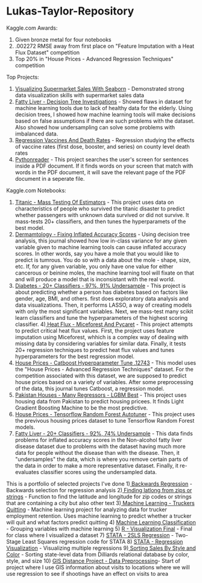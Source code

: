 # Lukas-Taylor-Repository

Kaggle.com Awards:
1) Given bronze metal for four notebooks
2) .002272 RMSE away from first place on "Feature Imputation with a Heat Flux Dataset" competition
3) Top 20% in "House Prices - Advanced Regression Techniques" competition

Top Projects:
1) [Visualizing Supermarket Sales With Seaborn](https://www.kaggle.com/code/lukastaylor2/visualizing-supermarket-sales-with-seaborn) - Demonstrated strong data visualization skills with supermarket sales data
2) [Fatty Liver - Decision Tree Investigations]([url](https://www.kaggle.com/code/lukastaylor2/fatty-liver-decision-tree-investigations)) - Showed flaws in dataset for machine learning tools due to lack of healthy data for the elderly. Using decision trees, I showed how machine learning tools will make decisions based on false assumptions if there are such problems with the dataset. Also showed how undersampling can solve some problems with imbalanced data.
3) [Regression Vaccines And Death Rates]([url](https://github.com/lukastay/Lukas-Taylor-Repository/blob/main/Regression%20Vaccines%20And%20Death%20Rates.ipynb)) - Regression studying the effects of vaccine rates (first dose, booster, and series) on county level death rates
4) [Pythonreader]([url](https://github.com/lukastay/Lukas-Taylor-Repository/blob/main/pythonreader.py)) - This project searches the user's screen for sentences inside a PDF document. If it finds words on your screen that match with words in the PDF document, it will save the relevant page of the PDF document in a seperate file.

Kaggle.com Notebooks:

1) [Titanic - Mass Testing Of Estimators]([url](https://www.kaggle.com/code/lukastaylor2/titanic-mass-testing-of-estimators-v2)) - This project uses data on characteristics of people who survived the titanic disaster to predict whether passengers with unknown data survived or did not survive. It mass-tests 20+ classifiers, and then tunes the hyperparamets of the best model.
2) [ Dermamtology - Fixing Inflated Accuracy Scores]([url](https://www.kaggle.com/code/lukastaylor2/dermamtology-fixing-inflated-accuracy-scores)) - Using decision tree analysis, this journal showed how low in-class variance for any given variable given to machine learning tools can cause inflated accuracy scores. In other words, say you have a mole that you would like to predict is tumrous. You do so with a data about the mole - shape, size, etc. If, for any given variable, you only have one value for either cancerous or beinine moles, the machine learning tool will fixate on that and will produce a model that is inconsistant with the real world.
3) [Diabetes - 20+ Classifiers - 97%, 91% Undersample]([url](https://www.kaggle.com/code/lukastaylor2/diabetes-20-classifiers-97-91-undrsmpl)) - This project is about predicting whether a person has diabetes based on factors like gender, age, BMI, and others. first does exploratory data analysis and data visualizations. Then, it performs LASSO, a way of creating models with only the most significant variables. Next, we mass-test many scikit learn classifiers and tune the hyperparameters of the highest scoring classifier.
4)[ Heat Flux - Miceforest And Pycaret]([url](https://www.kaggle.com/code/lukastaylor2/heat-flux-miceforest-and-pycaret)) - This project attempts to predict critical heat flux values. First, the project uses feature imputation using Miceforest, whhich is a complex way of dealing with missing data by considering variables for similar data. Finally, it tests 20+ regression techniques to predict heat flux values and tunes hyperparameters for the best regression model.
5) [House Prices - Catboost Hyperparameter Tune .12743]([url](https://www.kaggle.com/code/lukastaylor2/house-prices-catboost-hyperparameter-tune-12743)) - This model uses the "House Prices - Advanced Regression Techniques" dataset. For the competition associated with this dataset, we are supposed to predict house prices based on a variety of variables. After some preprocessing of the data, this journal tunes Catboost, a regression model. 
6) [Pakistan Houses - Many Regressors - LGBM Best]([url](https://www.kaggle.com/code/lukastaylor2/pakistan-houses-many-regressors-lgbm-best)) - This project uses housing data from Pakistan to predict housing pricees. It finds Light Gradient Boosting Machine to be the most predictive.
7) [House Prices - Tensorflow Random Forest Autotuner]([url](https://www.kaggle.com/code/lukastaylor2/house-prices-tensorflow-random-forest-autotuner)) - This project uses the previvous housing prices dataset to tune Tensorflow Random Forest models.
8) [Fatty Liver - 20+ Classifiers - 92%, 74% Undersample]([url](https://www.kaggle.com/code/lukastaylor2/fatty-liver-20-classifiers-92-74-undrsmpl)) - This data finds problems for inflated accuracy scores in the Non-alcohol fatty liver disease dataset due to problems with the dataset having much more data for people without the disease than with the disease. Then, it "undersamples" the data, which is where you remove certain parts of the data in order to make a more representative dataset. Finally, it re-evaluates classifier scores using the undersampled data.



This is a portfolio of selected projects I've done
1)[ Backwards Regression]([url](https://github.com/lukastay/Lukas-Taylor-Repository/blob/main/Backwards%20Regression.ipynb)) - Backwards selection for regression analysis
2)[ Finding latlong from zips or strings]([url](https://github.com/lukastay/Lukas-Taylor-Repository/blob/main/Finding%20latlong%20from%20zips%20or%20strings%20with%20locations%20in%20middle)) - Function to find the latitude and longitude for zip codes or strings that are containing a city but also other text
3)[ Machine Learning - Truckers Quitting]([url](https://github.com/lukastay/Lukas-Taylor-Repository/blob/main/Machine%20Learning%20-%20Truckers%20Quitting.ipynb)) - Machine learning project for analyzing data for trucker employment retention. Uses machine learning to predict whether a trucker will quit and what factors predict quitting
4) [Machine Learning Classification]([url](https://github.com/lukastay/Lukas-Taylor-Repository/blob/main/Machine%20Learning%20Classifications.py)) - Grouping variables with machine learning
5) [R - Visualization Final]([url](https://github.com/lukastay/Lukas-Taylor-Repository/blob/main/R%20-%20Visualization%20Final.qmd)) - Final for class where I visualized a dataset
7) [STATA - 2SLS Regression]([url](https://github.com/lukastay/Lukas-Taylor-Repository/blob/main/STATA%20-%202SLS%20Regression.do)) - Two-Stage Least Squares regression code for STATA
8) [STATA - Regression Visualization]([url](https://github.com/lukastay/Lukas-Taylor-Repository/blob/main/STATA%20-%20Regression%20Visualization.do)) - Visualizing multiple regressions
9)[ Sorting Sales By Style and Color]([url](https://github.com/lukastay/Lukas-Taylor-Repository/blob/main/Sorting%20Sales%20By%20Style%20and%20Color.ipynb)) - Sorting state-level data from Dilliards relational database by color, style, and size 
10) [GIS Distance Project - Data Preprocessing]([url](https://github.com/lukastay/Lukas-Taylor-Repository/blob/main/GIS%20Distance%20Project%20-%20Data%20Preprocessing.ipynb))- Start of project where I use GIS information about visits to locations where we will use regression to see if shootings have an effect on visits to area
